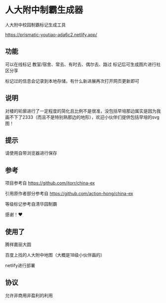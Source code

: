 # 人大附中制霸生成器
人大附中校园制霸标记生成工具

https://prismatic-youtiao-ada6c2.netlify.app/


## 功能
可以在线标记 教室/宿舍、常去、有时去、偶尔去、路过 标记后可生成图片进行社区分享

标记过的信息会记录到本地存储，有什么新进展再次打开网页更新即可

## 说明
对楼的轮廓进行了一定程度的简化且比例不是很准，没包括早培那边属实是因为我画不下了2333（而且不是特别熟那边的地形），欢迎小伙伴们提供包括早培的svg图！

## 提示
请使用自带浏览器进行保存

## 参考 
项目参考自 https://github.com/itorr/china-ex

引用原作者部分参考自 https://github.com/action-hong/china-ex

等级标记参考自清华园制霸

感谢！❤️

## 使用了
腾祥嘉丽大圆

百度上找的人大附中地图（大概是18级小伙伴画的）

netlify进行部署

## 协议
允许非商用非盈利的利用
